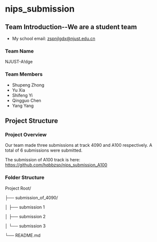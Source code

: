 # nips_submission

## Team Introduction--We are a student team

- My school email: zspnjlgdx@njust.edu.cn

### Team Name

NJUST-A!dge

### Team Members

- Shupeng Zhong
- Yu Xia
- Shifeng Yi
- Qingguo Chen
- Yang Yang

## Project Structure

### Project Overview

Our team made three submissions at track 4090 and A100 respectively. A total of 6 submissions were submitted.

The submission of A100 track is here: https://github.com/hqbbzsp/nips_submission_A100

### Folder Structure

Project Root/

├── submission_of_4090/

│ ├── submission 1

│ ├── submission 2

│ └── submission 3

└── README.md


